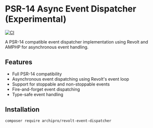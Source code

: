 # PSR-14 Async Event Dispatcher (Experimental)

[![CI](https://github.com/archiprocode/revolt-event-dispatcher/actions/workflows/ci.yml/badge.svg)](https://github.com/archiprocode/revolt-event-dispatcher/actions/workflows/ci.yml)

A PSR-14 compatible event dispatcher implementation using Revolt and AMPHP for asynchronous event handling.

## Features

- Full PSR-14 compatibility
- Asynchronous event dispatching using Revolt's event loop
- Support for stoppable and non-stoppable events
- Fire-and-forget event dispatching
- Type-safe event handling

## Installation

```bash
composer require archipro/revolt-event-dispatcher
```
